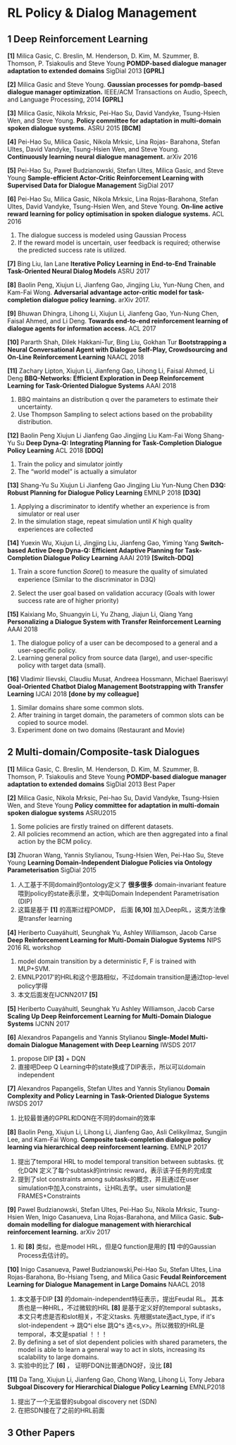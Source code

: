 
# RL Policy & Dialog Management

## 1 Deep Reinforcement Learning

**[1]** Milica Gasic, C. Breslin, M. Henderson, D. Kim, M. Szummer, B. Thomson, P. Tsiakoulis and Steve Young 
**POMDP-based dialogue manager adaptation to extended domains**
SigDial 2013  **[GPRL]**   

**[2]** Milica Gasic and Steve Young. 
**Gaussian processes for pomdp-based dialogue manager optimization.**
IEEE/ACM Transactions on Audio, Speech, and Language Processing, 2014 **[GPRL]**

**[3]** Milica Gasic, Nikola Mrksic, Pei-Hao Su, David Vandyke, Tsung-Hsien Wen, and Steve Young.
**Policy committee for adaptation in multi-domain spoken dialogue systems.**
ASRU 2015 **[BCM]**

**[4]** Pei-Hao Su, Milica Gasic, Nikola Mrksic, Lina Rojas- Barahona, Stefan Ultes, David Vandyke, Tsung-Hsien Wen, and Steve Young.  
**Continuously learning neural dialogue management.**
arXiv 2016

**[5]** Pei-Hao Su, Paweł Budzianowski, Stefan Ultes, Milica Gasic, and Steve Young 
**Sample-efficient Actor-Critic Reinforcement Learning with Supervised Data for Dialogue Management**
SigDial 2017

**[6]** Pei-Hao Su, Milica Gasic, Nikola Mrksic, Lina Rojas-Barahona, Stefan Ultes, David Vandyke, Tsung-Hsien Wen, and Steve Young. 
**On-line active reward learning for policy optimisation in spoken dialogue systems.**
ACL 2016
1. The dialogue success is modeled using Gaussian Process
2. If the reward model is uncertain, user feedback is required; otherwise the predicted success rate is utilized.

**[7]** Bing Liu, Ian Lane
**Iterative Policy Learning in End-to-End Trainable Task-Oriented Neural Dialog Models**
ASRU 2017

**[8]** Baolin Peng, Xiujun Li, Jianfeng Gao, Jingjing Liu, Yun-Nung Chen, and Kam-Fai Wong. 
**Adversarial advantage actor-critic model for task-completion dialogue policy learning.** 
arXiv 2017.

**[9]** Bhuwan Dhingra, Lihong Li, Xiujun Li, Jianfeng Gao, Yun-Nung Chen, Faisal Ahmed, and Li Deng.
**Towards end-to-end reinforcement learning of dialogue agents for information access.**
ACL 2017

**[10]** Pararth Shah, Dilek Hakkani-Tur, Bing Liu, Gokhan Tur
**Bootstrapping a Neural Conversational Agent with Dialogue Self-Play, Crowdsourcing and On-Line Reinforcement Learning**
NAACL 2018

**[11]** Zachary Lipton, Xiujun Li, Jianfeng Gao, Lihong Li, Faisal Ahmed, Li Deng
**BBQ-Networks: Efficient Exploration in Deep Reinforcement Learning for Task-Oriented Dialogue Systems**
AAAI 2018
1. BBQ maintains an distribution q over the parameters to estimate their uncertainty. 
2. Use Thompson Sampling to select actions based on the probability distribution.

**[12]** Baolin Peng Xiujun Li Jianfeng Gao Jingjing Liu Kam-Fai Wong Shang-Yu Su
**Deep Dyna-Q: Integrating Planning for Task-Completion Dialogue Policy Learning**
ACL 2018 **[DDQ]**
1. Train the policy and simulator jointly
2. The “world model” is actually a simulator


**[13]** Shang-Yu Su Xiujun Li Jianfeng Gao Jingjing Liu Yun-Nung Chen
**D3Q: Robust Planning for Dialogue Policy Learning**
EMNLP 2018 **[D3Q]**
1. Applying a discriminator to identify whether an experience is from simulator or real user
2. In the simulation stage, repeat simulation until 𝐾 high quality experiences are collected


**[14]** Yuexin Wu, Xiujun Li, Jingjing Liu, Jianfeng Gao, Yiming Yang
**Switch-based Active Deep Dyna-Q: Efficient Adaptive Planning for Task-Completion Dialogue Policy Learning**
AAAI 2019 **[Switch-DDQ]**
1. Train a score function 𝑆𝑐𝑜𝑟𝑒() to measure the quality of simulated experience (Similar to the discriminator in D3Q)

2. Select the user goal based on validation accuracy (Goals with lower success rate are of higher priority)


**[15]** Kaixiang Mo, Shuangyin Li, Yu Zhang, Jiajun Li, Qiang Yang
**Personalizing a Dialogue System with Transfer Reinforcement Learning**
AAAI 2018
1. The dialogue policy of a user can be decomposed to a general and a user-specific policy.
2. Learning general policy from source data (large), and user-specific policy with target data (small).

**[16]** Vladimir Ilievski, Claudiu Musat, Andreea Hossmann, Michael Baeriswyl
**Goal-Oriented Chatbot Dialog Management Bootstrapping with Transfer Learning**
IJCAI 2018 **[done by my colleague]**
1. Similar domains share some common slots.
2. After training in target domain, the parameters of common slots can be copied to source model.
3. Experiment done on two domains (Restaurant and Movie)




## 2 Multi-domain/Composite-task Dialogues

**[1]** Milica Gasic, C. Breslin, M. Henderson, D. Kim, M. Szummer, B. Thomson, P. Tsiakoulis and Steve Young 
**POMDP-based dialogue manager adaptation to extended domains**
SigDial 2013 Best Paper 

**[2]** Milica Gasic, Nikola Mrksic, Pei-hao Su, David Vandyke, Tsung-Hsien Wen, and Steve Young
**Policy committee for adaptation in multi-domain spoken dialogue systems**
ASRU2015
1. Some policies are firstly trained on different datasets.
2. All policies recommend an action, which are then aggregated into a final action by the BCM policy.


**[3]** Zhuoran Wang, Yannis Stylianou, Tsung-Hsien Wen, Pei-Hao Su, Steve Young
**Learning Domain-Independent Dialogue Policies via Ontology Parameterisation**
SigDial 2015
1. 人工基于不同domain的ontology定义了 **很多很多** domain-invariant feature喂到policy的state表示里，文中叫Domain Independent Parametrisation (DIP)
2. 这篇是基于 **[1]** 的高斯过程POMDP， 后面 **[6,10]** 加入DeepRL，这类方法像是transfer learning

**[4]** Heriberto Cuayáhuitl, Seunghak Yu, Ashley Williamson, Jacob Carse
**Deep Reinforcement Learning for Multi-Domain Dialogue Systems**
NIPS 2016 RL workshop
1. model domain transition by a deterministic F, F is trained with MLP+SVM.
2. EMNLP2017’的HRL和这个思路相似，不过domain transition是通过top-level policy学得
3. 本文后面发在IJCNN2017 **[5]**

**[5]** Heriberto Cuayáhuitl, Seunghak Yu Ashley Williamson, Jacob Carse
**Scaling Up Deep Reinforcement Learning for Multi-Domain Dialogue Systems**
IJCNN 2017

**[6]** Alexandros Papangelis and Yannis Stylianou
**Single-Model Multi-domain Dialogue Management with Deep Learning**
IWSDS 2017
1. propose DIP **[3]** + DQN
2. 直接吧Deep Q Learning中的state换成了DIP表示，所以可以domain independent

**[7]** Alexandros Papangelis, Stefan Ultes and Yannis Stylianou
**Domain Complexity and Policy Learning in Task-Oriented Dialogue Systems**
IWSDS 2017

1. 比较最普通的GPRL和DQN在不同的domain的效率

**[8]** Baolin Peng, Xiujun Li, Lihong Li, Jianfeng Gao, Asli Celikyilmaz, Sungjin Lee, and Kam-Fai Wong. 
**Composite task-completion dialogue policy learning via hierarchical deep reinforcement learning.**
EMNLP 2017
1. 提出了temporal HRL to model temporal transition between subtasks. 优化DQN 定义了每个subtask的intrinsic reward，表示该子任务的完成度
2. 提到了slot constraints among subtasks的概念，并且通过在user simulation中加入constraints，让HRL去学。user simulation是FRAMES+Constraints

**[9]** Pawel Budzianowski, Stefan Ultes, Pei-Hao Su, Nikola Mrksic, Tsung-Hsien Wen, Inigo Casanueva, Lina Rojas-Barahona, and Milica Gasic.
**Sub-domain modelling for dialogue management with hierarchical reinforcement learning.** 
arXiv 2017

1. 和 **[8]** 类似，也是model HRL，但是Q function是用的 **[1]** 中的Gaussian Process去估计的。

**[10]** 
Inigo Casanueva, Paweł Budzianowski,Pei-Hao Su, Stefan Ultes, Lina Rojas-Barahona, Bo-Hsiang Tseng, and Milica Gasic
**Feudal Reinforcement Learning for Dialogue Management in Large Domains**
NAACL 2018
1. 本文基于DIP **[3]** 的domain-independent特征表示，提出Feudal RL。 其本质也是一种HRL，不过微软的HRL **[8]** 是基于定义好的temporal subtasks，本文只考虑是否和slot相关，不定义tasks. 先根据state选act_type, if it's slot-independent -> 跳Q^i else 跳Q^s 选<s,v>。所以微软的HRL是temporal，本文是spatial ！！！
2. By defining a set of slot dependent policies with shared parameters, the model is able to learn a general way to act in slots, increasing its scalability to large domains.
3. 实验中的比了 **[6]** ， 证明FDQN比普通DNQ好，没比 **[8]**

**[11]** Da Tang, Xiujun Li, Jianfeng Gao, Chong Wang, Lihong Li, Tony Jebara
**Subgoal Discovery for Hierarchical Dialogue Policy Learning**
EMNLP2018
1. 提出了一个无监督的subgoal discovery net (SDN)
2. 在把SDN接在了之前的HRL前面


## 3 Other Papers



